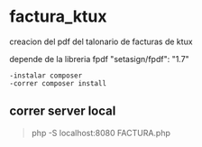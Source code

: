 # factura_ktux
creacion del pdf del talonario de facturas de ktux

depende de la libreria fpdf "setasign/fpdf": "1.7"
	
	-instalar composer
	-correr composer install


## correr server local
	
> php -S localhost:8080 FACTURA.php
